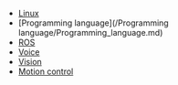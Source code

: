 + [Linux](/Linux/Linux.md)
+ [Programming language](/Programming language/Programming_language.md)
+ [ROS](/ROS/ROS.md)
+ [Voice](/Voice/Voice.md)
+ [Vision]()
+ [Motion control]()

